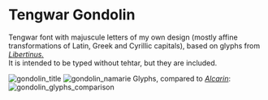 # Tengwar Gondolin

Tengwar font with majuscule letters of my own design (mostly affine transformations of Latin, Greek and Cyrillic capitals), based on glyphs from [_Libertinus._](https://github.com/alerque/libertinus)  
It is intended to be typed without tehtar, but they are included.

![gondolin_title](https://user-images.githubusercontent.com/16606427/197364575-7b5521f5-1430-4a64-b714-af3d77d97da7.png)
![gondolin_namarie](https://user-images.githubusercontent.com/16606427/197364576-cc4b3057-09b9-478a-b1fd-67e072a6dbdd.png)
Glyphs, compared to [_Alcarin_](https://github.com/Tosche/Alcarin-Tengwar):  
![gondolin_glyphs_comparison](https://user-images.githubusercontent.com/16606427/197366069-4592337a-65b2-4f66-aef4-566338dbd4c9.png)
